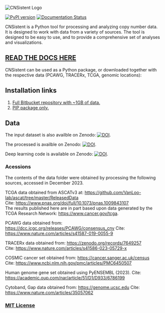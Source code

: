 ![CNSistent Logo](https://cnsistent.readthedocs.io/en/latest/_images/Logo.png)

[![PyPI version](https://badge.fury.io/py/CNSistent.svg)](https://badge.fury.io/py/CNSistent)
[![Documentation Status](https://readthedocs.org/projects/cnsistent/badge/?version=latest)](https://cnsistent.readthedocs.io/en/latest/?badge=latest)

CNSistent is a Python tool for processing and analyzing copy number data. It is designed to work with data from a variety of sources. The tool is designed to be easy to use, and to provide a comprehensive set of analyses and visualizations.

## [**READ THE DOCS HERE**](https://cnsistent.readthedocs.io/en/latest)

CNSistent can be used as a Python package, or downloaded together with the respective data (PCAWG, TRACERx, TCGA, genomic locations):

## Installation links


 1. [Full Bitbucket repository with ~1GB of data.](https://bitbucket.org/schwarzlab/cnsistent/src/main/REPOSITORY.md)
 2. [PIP package only.](https://pypi.org/project/cnsistent/)


## Data

The input dataset is also availble on Zenodo: [![DOI](https://zenodo.org/badge/DOI/10.5281/zenodo.14677713.svg)](https://doi.org/10.5281/zenodo.14677713).

The processed is availble on Zenodo: [![DOI](https://zenodo.org/badge/DOI/10.5281/zenodo.14547456.svg)](https://doi.org/10.5281/zenodo.14547456).

Deep learning code is available on Zenodo: [![DOI](https://zenodo.org/badge/DOI/10.5281/zenodo.14546762.svg)](https://doi.org/10.5281/zenodo.14546762).


### Acessions

The contents of the data folder were obtained by processing the following sources, accessed in December 2023.

TCGA data obtained from ASCATv3 at: https://github.com/VanLoo-lab/ascat/tree/master/ReleasedData    
Cite: https://www.pnas.org/doi/full/10.1073/pnas.1009843107   
The results published here are in part based upon data generated by the TCGA Research Network: https://www.cancer.gov/tcga.  

PCAWG data obtained from: https://dcc.icgc.org/releases/PCAWG/consensus_cnv
Cite: https://www.nature.com/articles/s41587-019-0055-9    

TRACERx data obtained from: https://zenodo.org/records/7649257    
Cite: https://www.nature.com/articles/s41586-023-05729-x

COSMIC cancer set obtained from: https://cancer.sanger.ac.uk/census   
Cite: https://www.ncbi.nlm.nih.gov/pmc/articles/PMC6450507

Human genome gene set obtained using PyENSEMBL (2023).
Cite: https://academic.oup.com/nar/article/51/D1/D933/6786199

Cytoband, Gap data obtained from: https://genome.ucsc.edu
Cite: https://www.nature.com/articles/35057062


### [MIT License](https://bitbucket.org/schwarzlab/cnsistent/src/main/LICENSE.txt)